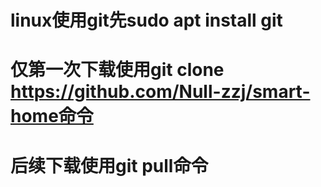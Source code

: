 # linux使用git先sudo apt install git
# 仅第一次下载使用git clone https://github.com/Null-zzj/smart-home命令
# 后续下载使用git pull命令
